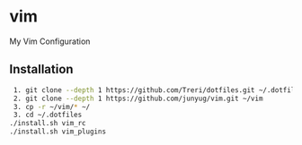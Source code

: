 # vim
My Vim Configuration
## Installation

```sh
 1. git clone --depth 1 https://github.com/Treri/dotfiles.git ~/.dotfiles
 2. git clone --depth 1 https://github.com/junyug/vim.git ~/vim
 3. cp -r ~/vim/* ~/
 3. cd ~/.dotfiles
./install.sh vim_rc
./install.sh vim_plugins
```
